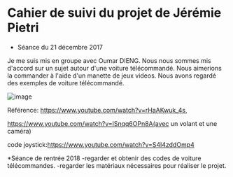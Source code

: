 # Cahier de suivi du projet de Jérémie Pietri

* Séance du 21 décembre 2017

Je me suis mis en groupe avec Oumar DIENG.
Nous nous sommes mis d'accord sur un sujet autour d'une voiture télécommandé.
Nous aimerions la commander à l'aide d'un manette de jeux videos.
Nous avons regardé des exemples de voiture télécommandé.

![image](https://i.ytimg.com/vi/rHaAKwuk_4s/maxresdefault.jpg)








Référence:
https://www.youtube.com/watch?v=rHaAKwuk_4s,

https://www.youtube.com/watch?v=lSnqq6OPn8A(avec un volant et une caméra)

code joystick:https://www.youtube.com/watch?v=S4l4zddOmp4

*Séance de rentrée 2018
-regarder et obtenir des codes de voiture télécommandes.
-regarder les matériaux nécessaires pour réaliser le projet.
